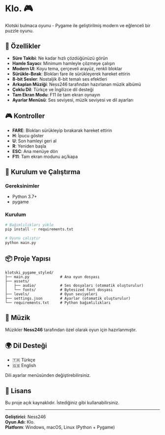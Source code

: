 # Klo. 🎮

Klotski bulmaca oyunu - Pygame ile geliştirilmiş modern ve eğlenceli bir puzzle oyunu.

## 🎯 Özellikler

- **Süre Takibi**: Ne kadar hızlı çözdüğünüzü görün
- **Hamle Sayacı**: Minimum hamleyle çözmeye çalışın
- **Modern UI**: Koyu tema, çerçeveli arayüz, renkli bloklar
- **Sürükle-Bırak**: Blokları fare ile sürükleyerek hareket ettirin
- **8-bit Sesler**: Nostaljik 8-bit temalı ses efektleri
- **Arkaplan Müziği**: Ness246 tarafından hazırlanan müzik albümü
- **Çoklu Dil**: Türkçe ve İngilizce dil desteği
- **Tam Ekran Modu**: F11 ile tam ekran oynayın
- **Ayarlar Menüsü**: Ses seviyesi, müzik seviyesi ve dil ayarları

## 🎮 Kontroller

- **FARE**: Blokları sürükleyip bırakarak hareket ettirin
- **H**: İpucu göster
- **U**: Son hamleyi geri al
- **R**: Yeniden başla
- **ESC**: Ana menüye dön
- **F11**: Tam ekran modunu aç/kapa

## 🚀 Kurulum ve Çalıştırma

### Gereksinimler

- Python 3.7+
- pygame

### Kurulum

```bash
# Bağımlılıkları yükle
pip install -r requirements.txt

# Oyunu çalıştır
python main.py
```

## 📦 Proje Yapısı

```
klotski_pygame_styled/
├── main.py              # Ana oyun dosyası
├── assets/
│   ├── audio/           # Ses dosyaları (otomatik oluşturulur)
│   └── fonts/           # Bytesized font dosyası
├── levels/              # Oyun seviyeleri
├── settings.json        # Ayarlar (otomatik oluşturulur)
└── requirements.txt     # Python bağımlılıkları
```

## 🎵 Müzik

Müzikler **Ness246** tarafından özel olarak oyun için hazırlanmıştır.

## 🌍 Dil Desteği

- 🇹🇷 Türkçe
- 🇬🇧 English

Dili ayarlar menüsünden değiştirebilirsiniz.

## 📝 Lisans

Bu proje açık kaynaklıdır. İstediğiniz gibi kullanabilirsiniz.

---

**Geliştirici**: Ness246  
**Oyun Adı**: Klo.  
**Platform**: Windows, macOS, Linux (Python + Pygame)
